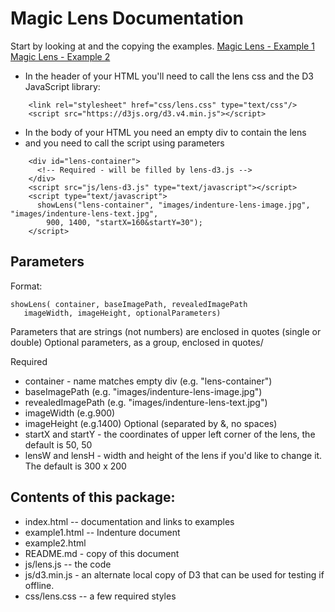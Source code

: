 # Magic Lens Documentation

Start by looking at and the copying the examples.
[Magic Lens - Example 1](example1.html)
[Magic Lens - Example 2](example2.html)

- In the header of your HTML you'll need to call the lens css and the D3 JavaScript library:

```
    <link rel="stylesheet" href="css/lens.css" type="text/css"/>
    <script src="https://d3js.org/d3.v4.min.js"></script>
```

- In the body of your HTML you need an empty div to contain the lens
- and you need to call the script using parameters

```
    <div id="lens-container">
      <!-- Required - will be filled by lens-d3.js -->
    </div> 
    <script src="js/lens-d3.js" type="text/javascript"></script>
    <script type="text/javascript">
      showLens("lens-container", "images/indenture-lens-image.jpg", "images/indenture-lens-text.jpg",
        900, 1400, "startX=160&startY=30");
    </script>

```

## Parameters
Format:
```
showLens( container, baseImagePath, revealedImagePath
   imageWidth, imageHeight, optionalParameters)
```

Parameters that are strings (not numbers) are enclosed in quotes (single or double)
Optional parameters, as a group, enclosed in quotes/

Required
- container - name matches empty div (e.g. "lens-container")
- baseImagePath (e.g. "images/indenture-lens-image.jpg")
- revealedImagePath (e.g. "images/indenture-lens-text.jpg")
- imageWidth (e.g.900)
- imageHeight (e.g.1400)
Optional (separated by &, no spaces)
- startX and startY - the coordinates of upper left corner of the lens, the default is 50, 50
- lensW and lensH - width and height of the lens if you'd like to change it. The default is 300 x 200

## Contents of this package:
- index.html -- documentation and links to examples
- example1.html -- Indenture document
- example2.html 
- README.md - copy of this document
- js/lens.js -- the code
- js/d3.min.js - an alternate local copy of D3 that can be used for testing if offline.
- css/lens.css -- a few required styles
